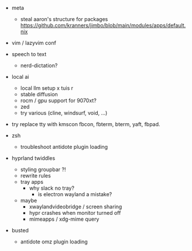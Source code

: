 - meta
  - steal aaron's structure for packages https://github.com/kranners/jimbo/blob/main/modules/apps/default.nix

- vim / lazyvim conf

- speech to text
  - nerd-dictation?

- local ai
  - local llm setup x tuis r
  - stable diffusion
  - rocm / gpu support for 9070xt?
  - zed
  - try various (cline, windsurf, void, ...)
 
- try replace tty with kmscon  fbcon, fbterm, bterm, yaft,  fbpad. 

- zsh
  - troubleshoot antidote plugin loading
  

- hyprland twiddles
  - styling groupbar ?!
  - rewrite rules
  - tray apps
    - why slack no tray?
      - is electron wayland a mistake?
  - maybe
    - xwaylandvideobridge / screen sharing
    - hypr crashes when monitor turned off
    - mimeapps / xdg-mime query

- busted
  - antidote omz plugin loading


